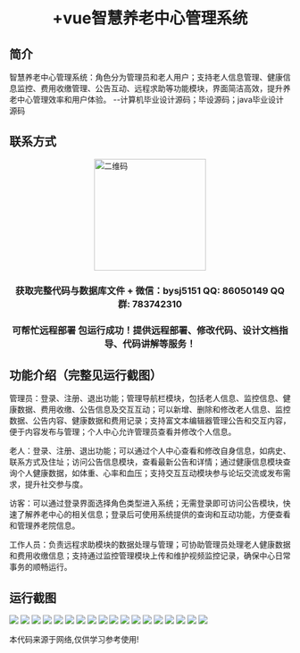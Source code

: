<p><h1 align="center">+vue智慧养老中心管理系统</h1></p>

## 简介
智慧养老中心管理系统：角色分为管理员和老人用户；支持老人信息管理、健康信息监控、费用收缴管理、公告互动、远程求助等功能模块，界面简洁高效，提升养老中心管理效率和用户体验。    --计算机毕业设计源码；毕设源码；java毕业设计源码


## 联系方式
<img src="https://bs-1329754181.cos.ap-shanghai.myqcloud.com/wx.jpg" alt="二维码" style="display: block; margin: 0 auto;" width="200px">
<p><h3 align="center">获取完整代码与数据库文件 + 微信：bysj5151 QQ: 86050149 QQ群: 783742310</h3></p>
<p><h3 align="center">可帮忙远程部署 包运行成功！提供远程部署、修改代码、设计文档指导、代码讲解等服务！</h3></p>

## 功能介绍（完整见运行截图）
管理员：登录、注册、退出功能；管理导航栏模块，包括老人信息、监控信息、健康数据、费用收缴、公告信息及交互互动；可以新增、删除和修改老人信息、监控数据、公告内容、健康数据和费用记录；支持富文本编辑器管理公告和交互内容，便于内容发布与管理；个人中心允许管理员查看并修改个人信息。

老人：登录、注册、退出功能；可以通过个人中心查看和修改自身信息，如病史、联系方式及住址；访问公告信息模块，查看最新公告和详情；通过健康信息模块查询个人健康数据，如体重、心率和血压；支持交互互动模块参与论坛交流或发布需求，提升社交参与度。

访客：可以通过登录界面选择角色类型进入系统；无需登录即可访问公告模块，快速了解养老中心的相关信息；登录后可使用系统提供的查询和互动功能，方便查看和管理养老院信息。

工作人员：负责远程求助模块的数据处理与管理；可协助管理员处理老人健康数据和费用收缴信息；支持通过监控管理模块上传和维护视频监控记录，确保中心日常事务的顺畅运行。


## 运行截图
![](https://bs-1329754181.cos.ap-shanghai.myqcloud.com/ssm/SmartElderlyCareCenterManagementSystem/img/001.jpg)
![](https://bs-1329754181.cos.ap-shanghai.myqcloud.com/ssm/SmartElderlyCareCenterManagementSystem/img/002.jpg)
![](https://bs-1329754181.cos.ap-shanghai.myqcloud.com/ssm/SmartElderlyCareCenterManagementSystem/img/003.jpg)
![](https://bs-1329754181.cos.ap-shanghai.myqcloud.com/ssm/SmartElderlyCareCenterManagementSystem/img/004.jpg)
![](https://bs-1329754181.cos.ap-shanghai.myqcloud.com/ssm/SmartElderlyCareCenterManagementSystem/img/005.jpg)
![](https://bs-1329754181.cos.ap-shanghai.myqcloud.com/ssm/SmartElderlyCareCenterManagementSystem/img/006.jpg)
![](https://bs-1329754181.cos.ap-shanghai.myqcloud.com/ssm/SmartElderlyCareCenterManagementSystem/img/007.jpg)
![](https://bs-1329754181.cos.ap-shanghai.myqcloud.com/ssm/SmartElderlyCareCenterManagementSystem/img/008.jpg)
![](https://bs-1329754181.cos.ap-shanghai.myqcloud.com/ssm/SmartElderlyCareCenterManagementSystem/img/009.jpg)
![](https://bs-1329754181.cos.ap-shanghai.myqcloud.com/ssm/SmartElderlyCareCenterManagementSystem/img/010.jpg)
![](https://bs-1329754181.cos.ap-shanghai.myqcloud.com/ssm/SmartElderlyCareCenterManagementSystem/img/011.jpg)
![](https://bs-1329754181.cos.ap-shanghai.myqcloud.com/ssm/SmartElderlyCareCenterManagementSystem/img/012.jpg)
![](https://bs-1329754181.cos.ap-shanghai.myqcloud.com/ssm/SmartElderlyCareCenterManagementSystem/img/013.jpg)
![](https://bs-1329754181.cos.ap-shanghai.myqcloud.com/ssm/SmartElderlyCareCenterManagementSystem/img/014.jpg)
![](https://bs-1329754181.cos.ap-shanghai.myqcloud.com/ssm/SmartElderlyCareCenterManagementSystem/img/015.jpg)
![](https://bs-1329754181.cos.ap-shanghai.myqcloud.com/ssm/SmartElderlyCareCenterManagementSystem/img/016.jpg)
![](https://bs-1329754181.cos.ap-shanghai.myqcloud.com/ssm/SmartElderlyCareCenterManagementSystem/img/017.jpg)
![](https://bs-1329754181.cos.ap-shanghai.myqcloud.com/ssm/SmartElderlyCareCenterManagementSystem/img/018.jpg)

<p>本代码来源于网络,仅供学习参考使用!</p>
